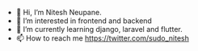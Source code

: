 - 👋 Hi, I’m Nitesh Neupane.
- 👀 I’m interested in frontend and backend
- 🌱 I’m currently learning django, laravel and flutter.
- 📫 How to reach me https://twitter.com/sudo_nitesh
<!--- 💞️ I’m looking to collaborate on ...--->


<!---
npne269/npne269 is a ✨ special ✨ repository because its `README.md` (this file) appears on your GitHub profile.
You can click the Preview link to take a look at your changes.
--->
